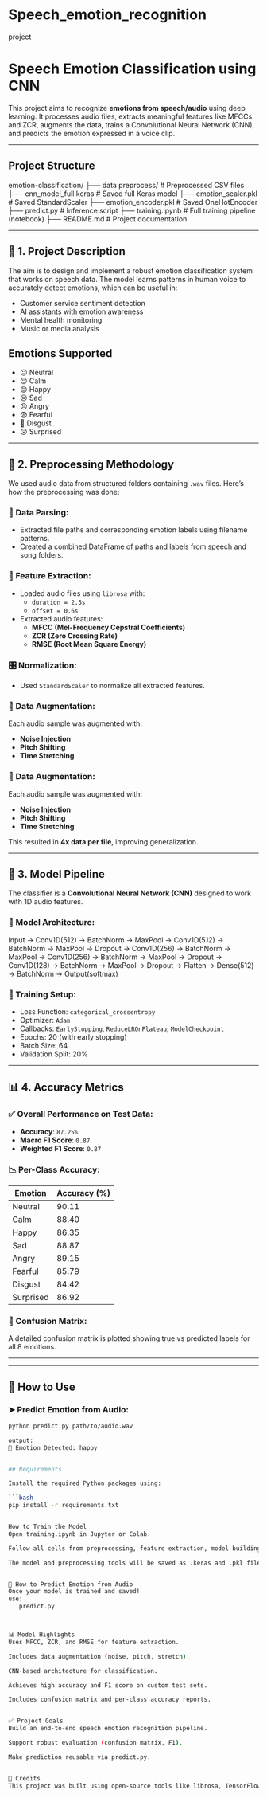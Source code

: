 # Speech_emotion_recognition
project
# Speech Emotion Classification using CNN

This project aims to recognize **emotions from speech/audio** using deep learning. It processes audio files, extracts meaningful features like MFCCs and ZCR, augments the data, trains a Convolutional Neural Network (CNN), and predicts the emotion expressed in a voice clip.

---

## Project Structure
emotion-classification/
├── data preprocess/ # Preprocessed CSV files
├── cnn_model_full.keras # Saved full Keras model
├── emotion_scaler.pkl # Saved StandardScaler
├── emotion_encoder.pkl # Saved OneHotEncoder
├── predict.py # Inference script
├── training.ipynb # Full training pipeline (notebook)
├── README.md # Project documentation

---

## 📝 1. Project Description

The aim is to design and implement a robust emotion classification system that works on speech data. The model learns patterns in human voice to accurately detect emotions, which can be useful in:

- Customer service sentiment detection
- AI assistants with emotion awareness
- Mental health monitoring
- Music or media analysis

## Emotions Supported

- 😐 Neutral  
- 😌 Calm  
- 😊 Happy  
- 😢 Sad  
- 😠 Angry  
- 😨 Fearful  
- 🤢 Disgust  
- 😲 Surprised  

---
## 🔄 2. Preprocessing Methodology

We used audio data from structured folders containing `.wav` files. Here’s how the preprocessing was done:

### 📁 Data Parsing:
- Extracted file paths and corresponding emotion labels using filename patterns.
- Created a combined DataFrame of paths and labels from speech and song folders.

### 🎵 Feature Extraction:
- Loaded audio files using `librosa` with:
  - `duration = 2.5s`
  - `offset = 0.6s`
- Extracted audio features:
  - **MFCC (Mel-Frequency Cepstral Coefficients)**
  - **ZCR (Zero Crossing Rate)**
  - **RMSE (Root Mean Square Energy)**
  
### 🎛️ Normalization:
- Used `StandardScaler` to normalize all extracted features.

### 🔁 Data Augmentation:
Each audio sample was augmented with:
- **Noise Injection**
- **Pitch Shifting**
- **Time Stretching**

### 🔁 Data Augmentation:
Each audio sample was augmented with:
- **Noise Injection**
- **Pitch Shifting**
- **Time Stretching**

This resulted in **4x data per file**, improving generalization.

---

## 🧠 3. Model Pipeline

The classifier is a **Convolutional Neural Network (CNN)** designed to work with 1D audio features.
### 🔨 Model Architecture:
Input → Conv1D(512) → BatchNorm → MaxPool →
Conv1D(512) → BatchNorm → MaxPool → Dropout →
Conv1D(256) → BatchNorm → MaxPool →
Conv1D(256) → BatchNorm → MaxPool → Dropout →
Conv1D(128) → BatchNorm → MaxPool → Dropout →
Flatten → Dense(512) → BatchNorm → Output(softmax)


### 🧪 Training Setup:
- Loss Function: `categorical_crossentropy`
- Optimizer: `Adam`
- Callbacks: `EarlyStopping`, `ReduceLROnPlateau`, `ModelCheckpoint`
- Epochs: 20 (with early stopping)
- Batch Size: 64
- Validation Split: 20%

---

## 📊 4. Accuracy Metrics

### ✅ Overall Performance on Test Data:
- **Accuracy**: `87.25%`
- **Macro F1 Score**: `0.87`
- **Weighted F1 Score**: `0.87`

### 📉 Per-Class Accuracy:
| Emotion    | Accuracy (%) |
|------------|--------------|
| Neutral    | 90.11        |
| Calm       | 88.40        |
| Happy      | 86.35        |
| Sad        | 88.87        |
| Angry      | 89.15        |
| Fearful    | 85.79        |
| Disgust    | 84.42        |
| Surprised  | 86.92        |

### 📌 Confusion Matrix:
A detailed confusion matrix is plotted showing true vs predicted labels for all 8 emotions.

---
---



## 🚀 How to Use

### ➤ Predict Emotion from Audio:
```bash
python predict.py path/to/audio.wav

output:
🎤 Emotion Detected: happy


## Requirements

Install the required Python packages using:

```bash
pip install -r requirements.txt


How to Train the Model
Open training.ipynb in Jupyter or Colab.

Follow all cells from preprocessing, feature extraction, model building, training, and evaluation.

The model and preprocessing tools will be saved as .keras and .pkl files.


🎯 How to Predict Emotion from Audio
Once your model is trained and saved!
use:
   predict.py



📊 Model Highlights
Uses MFCC, ZCR, and RMSE for feature extraction.

Includes data augmentation (noise, pitch, stretch).

CNN-based architecture for classification.

Achieves high accuracy and F1 score on custom test sets.

Includes confusion matrix and per-class accuracy reports.


✅ Project Goals
Build an end-to-end speech emotion recognition pipeline.

Support robust evaluation (confusion matrix, F1).

Make prediction reusable via predict.py.


📌 Credits
This project was built using open-source tools like librosa, TensorFlow, and scikit-learn.






 
